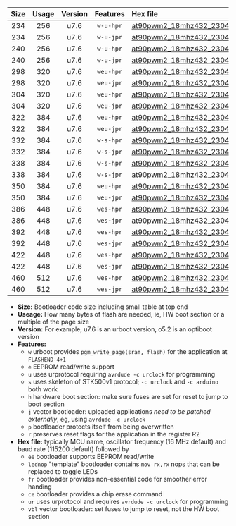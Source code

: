 |Size|Usage|Version|Features|Hex file|
|:-:|:-:|:-:|:-:|:--|
|234|256|u7.6|`w-u-hpr`|[at90pwm2_18mhz432_230400bps_ur.hex](https://raw.githubusercontent.com/stefanrueger/urboot/main//at90pwm2_18mhz432_230400bps_ur.hex)|
|234|256|u7.6|`w-u-jpr`|[at90pwm2_18mhz432_230400bps_ur_vbl.hex](https://raw.githubusercontent.com/stefanrueger/urboot/main//at90pwm2_18mhz432_230400bps_ur_vbl.hex)|
|240|256|u7.6|`w-u-hpr`|[at90pwm2_18mhz432_230400bps_lednop_ur.hex](https://raw.githubusercontent.com/stefanrueger/urboot/main//at90pwm2_18mhz432_230400bps_lednop_ur.hex)|
|240|256|u7.6|`w-u-jpr`|[at90pwm2_18mhz432_230400bps_lednop_ur_vbl.hex](https://raw.githubusercontent.com/stefanrueger/urboot/main//at90pwm2_18mhz432_230400bps_lednop_ur_vbl.hex)|
|298|320|u7.6|`weu-hpr`|[at90pwm2_18mhz432_230400bps_ee_ur.hex](https://raw.githubusercontent.com/stefanrueger/urboot/main//at90pwm2_18mhz432_230400bps_ee_ur.hex)|
|298|320|u7.6|`weu-jpr`|[at90pwm2_18mhz432_230400bps_ee_ur_vbl.hex](https://raw.githubusercontent.com/stefanrueger/urboot/main//at90pwm2_18mhz432_230400bps_ee_ur_vbl.hex)|
|304|320|u7.6|`weu-hpr`|[at90pwm2_18mhz432_230400bps_ee_lednop_ur.hex](https://raw.githubusercontent.com/stefanrueger/urboot/main//at90pwm2_18mhz432_230400bps_ee_lednop_ur.hex)|
|304|320|u7.6|`weu-jpr`|[at90pwm2_18mhz432_230400bps_ee_lednop_ur_vbl.hex](https://raw.githubusercontent.com/stefanrueger/urboot/main//at90pwm2_18mhz432_230400bps_ee_lednop_ur_vbl.hex)|
|322|384|u7.6|`weu-hpr`|[at90pwm2_18mhz432_230400bps_ee_lednop_fr_ur.hex](https://raw.githubusercontent.com/stefanrueger/urboot/main//at90pwm2_18mhz432_230400bps_ee_lednop_fr_ur.hex)|
|322|384|u7.6|`weu-jpr`|[at90pwm2_18mhz432_230400bps_ee_lednop_fr_ur_vbl.hex](https://raw.githubusercontent.com/stefanrueger/urboot/main//at90pwm2_18mhz432_230400bps_ee_lednop_fr_ur_vbl.hex)|
|332|384|u7.6|`w-s-hpr`|[at90pwm2_18mhz432_230400bps.hex](https://raw.githubusercontent.com/stefanrueger/urboot/main//at90pwm2_18mhz432_230400bps.hex)|
|332|384|u7.6|`w-s-jpr`|[at90pwm2_18mhz432_230400bps_vbl.hex](https://raw.githubusercontent.com/stefanrueger/urboot/main//at90pwm2_18mhz432_230400bps_vbl.hex)|
|338|384|u7.6|`w-s-hpr`|[at90pwm2_18mhz432_230400bps_lednop.hex](https://raw.githubusercontent.com/stefanrueger/urboot/main//at90pwm2_18mhz432_230400bps_lednop.hex)|
|338|384|u7.6|`w-s-jpr`|[at90pwm2_18mhz432_230400bps_lednop_vbl.hex](https://raw.githubusercontent.com/stefanrueger/urboot/main//at90pwm2_18mhz432_230400bps_lednop_vbl.hex)|
|350|384|u7.6|`weu-hpr`|[at90pwm2_18mhz432_230400bps_ee_lednop_fr_ce_ur.hex](https://raw.githubusercontent.com/stefanrueger/urboot/main//at90pwm2_18mhz432_230400bps_ee_lednop_fr_ce_ur.hex)|
|350|384|u7.6|`weu-jpr`|[at90pwm2_18mhz432_230400bps_ee_lednop_fr_ce_ur_vbl.hex](https://raw.githubusercontent.com/stefanrueger/urboot/main//at90pwm2_18mhz432_230400bps_ee_lednop_fr_ce_ur_vbl.hex)|
|386|448|u7.6|`wes-hpr`|[at90pwm2_18mhz432_230400bps_ee.hex](https://raw.githubusercontent.com/stefanrueger/urboot/main//at90pwm2_18mhz432_230400bps_ee.hex)|
|386|448|u7.6|`wes-jpr`|[at90pwm2_18mhz432_230400bps_ee_vbl.hex](https://raw.githubusercontent.com/stefanrueger/urboot/main//at90pwm2_18mhz432_230400bps_ee_vbl.hex)|
|392|448|u7.6|`wes-hpr`|[at90pwm2_18mhz432_230400bps_ee_lednop.hex](https://raw.githubusercontent.com/stefanrueger/urboot/main//at90pwm2_18mhz432_230400bps_ee_lednop.hex)|
|392|448|u7.6|`wes-jpr`|[at90pwm2_18mhz432_230400bps_ee_lednop_vbl.hex](https://raw.githubusercontent.com/stefanrueger/urboot/main//at90pwm2_18mhz432_230400bps_ee_lednop_vbl.hex)|
|422|448|u7.6|`wes-hpr`|[at90pwm2_18mhz432_230400bps_ee_lednop_fr.hex](https://raw.githubusercontent.com/stefanrueger/urboot/main//at90pwm2_18mhz432_230400bps_ee_lednop_fr.hex)|
|422|448|u7.6|`wes-jpr`|[at90pwm2_18mhz432_230400bps_ee_lednop_fr_vbl.hex](https://raw.githubusercontent.com/stefanrueger/urboot/main//at90pwm2_18mhz432_230400bps_ee_lednop_fr_vbl.hex)|
|460|512|u7.6|`wes-hpr`|[at90pwm2_18mhz432_230400bps_ee_lednop_fr_ce.hex](https://raw.githubusercontent.com/stefanrueger/urboot/main//at90pwm2_18mhz432_230400bps_ee_lednop_fr_ce.hex)|
|460|512|u7.6|`wes-jpr`|[at90pwm2_18mhz432_230400bps_ee_lednop_fr_ce_vbl.hex](https://raw.githubusercontent.com/stefanrueger/urboot/main//at90pwm2_18mhz432_230400bps_ee_lednop_fr_ce_vbl.hex)|

- **Size:** Bootloader code size including small table at top end
- **Useage:** How many bytes of flash are needed, ie, HW boot section or a multiple of the page size
- **Version:** For example, u7.6 is an urboot version, o5.2 is an optiboot version
- **Features:**
  + `w` urboot provides `pgm_write_page(sram, flash)` for the application at `FLASHEND-4+1`
  + `e` EEPROM read/write support
  + `u` uses urprotocol requiring `avrdude -c urclock` for programming
  + `s` uses skeleton of STK500v1 protocol; `-c urclock` and `-c arduino` both work
  + `h` hardware boot section: make sure fuses are set for reset to jump to boot section
  + `j` vector bootloader: uploaded applications *need to be patched externally*, eg, using `avrdude -c urclock`
  + `p` bootloader protects itself from being overwritten
  + `r` preserves reset flags for the application in the register R2
- **Hex file:** typically MCU name, oscillator frequency (16 MHz default) and baud rate (115200 default) followed by
  + `ee` bootloader supports EEPROM read/write
  + `lednop` "template" bootloader contains `mov rx,rx` nops that can be replaced to toggle LEDs
  + `fr` bootloader provides non-essential code for smoother error handing
  + `ce` bootloader provides a chip erase command
  + `ur` uses urprotocol and requires `avrdude -c urclock` for programming
  + `vbl` vector bootloader: set fuses to jump to reset, not the HW boot section
